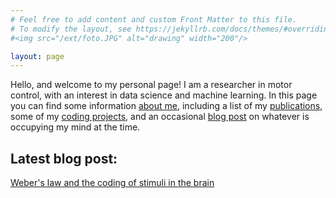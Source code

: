 ```yaml
---
# Feel free to add content and custom Front Matter to this file.
# To modify the layout, see https://jekyllrb.com/docs/themes/#overriding-theme-defaults
#<img src="/ext/foto.JPG" alt="drawing" width="200"/>  

layout: page
---
```


Hello, and welcome to my personal page! I am a researcher in motor control, with an interest in data science and machine learning. In this page you can find some information [about me](/about/), including a list of my [publications](/pubs/), some of my [coding projects](/code/), and an occasional [blog post](/blog/) on whatever is occupying my mind at the time.

## Latest blog post:

[Weber's law and the coding of stimuli in the brain](/blog/2019/08/webers-law-and-power-laws)
